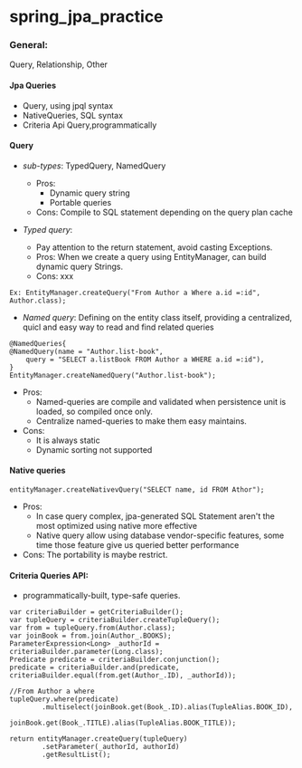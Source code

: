 # spring_jpa_practice
### General:
Query, Relationship, Other
#### Jpa Queries
* Query, using jpql syntax 
* NativeQueries, SQL syntax
* Criteria Api Query,programmatically
#### Query
* _sub-types_: TypedQuery, NamedQuery
    * Pros:   
      - Dynamic query string
      - Portable queries
    * Cons: Compile to SQL statement depending on the query plan cache
  
* _Typed query_: 
    * Pay attention to the return statement, avoid casting Exceptions.
    * Pros: When we create a query using EntityManager, can build dynamic query Strings.
    * Cons: xxx
```
Ex: EntityManager.createQuery("From Author a Where a.id =:id", Author.class);
```
* _Named query_: Defining on the entity class itself, providing a centralized, quicl and easy way to read and find related queries
```
@NamedQueries{
@NamedQuery(name = "Author.list-book",
    query = "SELECT a.listBook FROM Author a WHERE a.id =:id"),
}
EntityManager.createNamedQuery("Author.list-book");
```
  * Pros: 
    * Named-queries are compile and validated when persistence unit is loaded, so compiled once only.
    * Centralize named-queries to make them easy maintains.
  * Cons: 
    * It is always static
    * Dynamic sorting not supported
#### Native queries

```
entityManager.createNativevQuery("SELECT name, id FROM Athor");
```
* Pros:
	* In case query complex, jpa-generated SQL Statement aren't the most optimized using native more effective
	* Native query allow using database vendor-specific features, some time those feature give us queried better performance
* Cons: The portability is maybe restrict.
  
#### Criteria Queries API:
* programmatically-built, type-safe queries.
```
var criteriaBuilder = getCriteriaBuilder();
var tupleQuery = criteriaBuilder.createTupleQuery();
var from = tupleQuery.from(Author.class);
var joinBook = from.join(Author_.BOOKS);
ParameterExpression<Long> _authorId = criteriaBuilder.parameter(Long.class);
Predicate predicate = criteriaBuilder.conjunction();
predicate = criteriaBuilder.and(predicate, criteriaBuilder.equal(from.get(Author_.ID), _authorId));

//From Author a where
tupleQuery.where(predicate)
        .multiselect(joinBook.get(Book_.ID).alias(TupleAlias.BOOK_ID),
                joinBook.get(Book_.TITLE).alias(TupleAlias.BOOK_TITLE));
                
return entityManager.createQuery(tupleQuery)
        .setParameter(_authorId, authorId)
        .getResultList();
```
